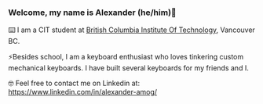 ### Welcome, my name is Alexander (he/him)👋

⌨️ I am a CIT student at <a href='https://bcit.ca'>British Columbia Institute Of Technology</a>, Vancouver BC. 

⚡Besides school, I am a keyboard enthusiast who loves tinkering custom mechanical keyboards. I have built several keyboards for my friends and I.

🤓 Feel free to contact me on Linkedin at: https://www.linkedin.com/in/alexander-amog/
